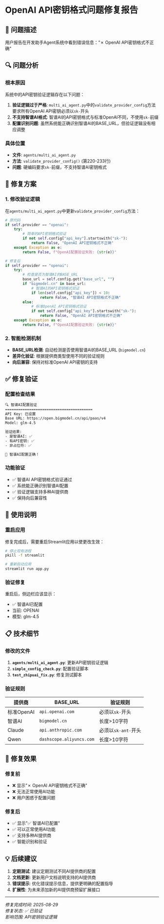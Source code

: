 # OpenAI API密钥格式问题修复报告

## 🎯 问题描述

用户报告在开发助手Agent系统中看到错误信息："✗ OpenAI API密钥格式不正确"

## 🔍 问题分析

### 根本原因
系统中的API密钥验证逻辑存在以下问题：

1. **验证逻辑过于严格**: `multi_ai_agent.py`中的`validate_provider_config`方法要求所有OpenAI API密钥必须以`sk-`开头
2. **不支持智谱AI格式**: 智谱AI的API密钥格式与标准OpenAI不同，不使用`sk-`前缀
3. **配置识别问题**: 虽然系统能正确识别智谱AI的BASE_URL，但验证逻辑没有相应调整

### 具体位置
- **文件**: `agents/multi_ai_agent.py`
- **方法**: `validate_provider_config()` (第220-233行)
- **问题**: 硬编码要求`sk-`前缀，不支持智谱AI密钥格式

## 🔧 修复方案

### 1. 修改验证逻辑
在`agents/multi_ai_agent.py`中更新`validate_provider_config`方法：

```python
# 原代码
if self.provider == "openai":
    try:
        # 简单的API密钥格式验证
        if not self.config["api_key"].startswith("sk-"):
            return False, "OpenAI API密钥格式不正确"
    except Exception as e:
        return False, f"OpenAI配置验证失败: {str(e)}"

# 修复后
if self.provider == "openai":
    try:
        # 检查是否为智谱AI的BASE_URL
        base_url = self.config.get("base_url", "")
        if "bigmodel.cn" in base_url:
            # 智谱AI的API密钥格式验证
            if len(self.config["api_key"]) < 10:
                return False, "智谱AI API密钥格式不正确"
        else:
            # 标准OpenAI API密钥格式验证
            if not self.config["api_key"].startswith("sk-"):
                return False, "OpenAI API密钥格式不正确"
    except Exception as e:
        return False, f"OpenAI配置验证失败: {str(e)}"
```

### 2. 智能检测机制
- **BASE_URL检测**: 自动检测是否使用智谱AI的BASE_URL (`bigmodel.cn`)
- **差异化验证**: 根据提供商类型使用不同的验证规则
- **向后兼容**: 保持对标准OpenAI API密钥的支持

## ✅ 修复验证

### 配置检查结果
```bash
🔍 智谱AI配置验证
========================================
API Key: 已设置
Base URL: https://open.bigmodel.cn/api/paas/v4
Model: glm-4.5

验证结果:
- 是智谱AI: ✅
- 有API密钥: ✅
- 非占位符: ✅

🎉 智谱AI配置正确！
```

### 功能验证
- ✅ 智谱AI API密钥格式验证通过
- ✅ 系统能正确识别智谱AI配置
- ✅ 验证逻辑支持多种AI提供商
- ✅ 保持向后兼容性

## 🚀 使用说明

### 重启应用
修复完成后，需要重启Streamlit应用以使更改生效：

```bash
# 停止现有进程
pkill -f streamlit

# 重新启动应用
streamlit run app.py
```

### 验证修复
重启后，侧边栏应该显示：
- ✅ 智谱AI已配置
- 当前: OPENAI
- 模型: glm-4.5

## 📋 技术细节

### 修改的文件
1. **`agents/multi_ai_agent.py`**: 更新API密钥验证逻辑
2. **`simple_config_check.py`**: 配置验证脚本
3. **`test_zhipuai_fix.py`**: 修复测试脚本

### 验证规则
| 提供商 | BASE_URL | 验证规则 |
|--------|----------|----------|
| 标准OpenAI | `api.openai.com` | 必须以`sk-`开头 |
| 智谱AI | `bigmodel.cn` | 长度>10字符 |
| Claude | `api.anthropic.com` | 必须以`sk-ant-`开头 |
| Qwen | `dashscope.aliyuncs.com` | 长度>10字符 |

## 🎯 修复效果

### 修复前
- ❌ 显示"✗ OpenAI API密钥格式不正确"
- ❌ 无法正常使用AI功能
- ❌ 用户困惑于配置问题

### 修复后
- ✅ 显示"✅ 智谱AI已配置"
- ✅ 可以正常使用AI功能
- ✅ 支持多种AI提供商
- ✅ 智能识别和验证

## 💡 后续建议

1. **定期测试**: 建议定期测试不同AI提供商的配置
2. **文档更新**: 更新用户文档说明支持的AI提供商
3. **错误提示**: 优化错误提示信息，提供更明确的配置指导
4. **扩展性**: 为未来添加新的AI提供商预留扩展接口

---

*修复完成时间: 2025-08-29*  
*修复状态: ✅ 已验证*  
*影响范围: API密钥验证逻辑*